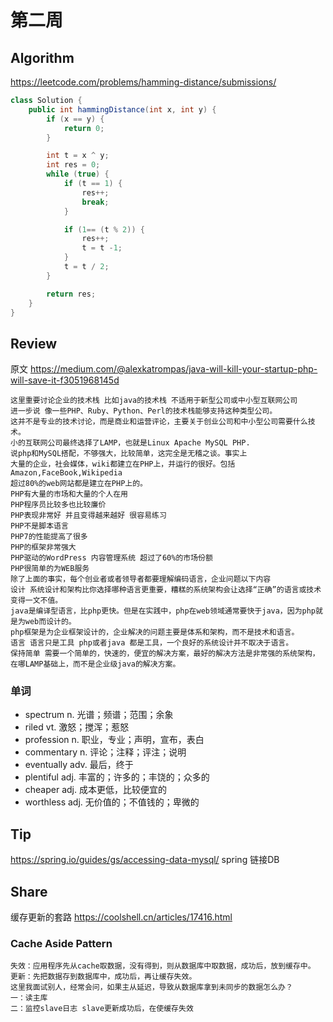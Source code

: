 # 第二周

## Algorithm
https://leetcode.com/problems/hamming-distance/submissions/

```java
class Solution {
    public int hammingDistance(int x, int y) {
        if (x == y) {
            return 0;
        }

        int t = x ^ y;
        int res = 0;
        while (true) {
            if (t == 1) {
                res++;
                break;
            }

            if (1== (t % 2)) {
                res++;
                t = t -1;
            }
            t = t / 2;
        }

        return res;
    }
}
```

## Review
原文 https://medium.com/@alexkatrompas/java-will-kill-your-startup-php-will-save-it-f3051968145d

    这里重要讨论企业的技术栈 比如java的技术栈 不适用于新型公司或中小型互联网公司
    进一步说 像一些PHP、Ruby、Python、Perl的技术栈能够支持这种类型公司。
    这并不是专业的技术讨论，而是商业和运营评论，主要关于创业公司和中小型公司需要什么技术。
    小的互联网公司最终选择了LAMP，也就是Linux Apache MySQL PHP.
    说php和MySQL搭配，不够强大，比较简单，这完全是无稽之谈。事实上
    大量的企业，社会媒体，wiki都建立在PHP上，并运行的很好。包括Amazon,FaceBook,Wikipedia
    超过80%的web网站都是建立在PHP上的。
    PHP有大量的市场和大量的个人在用
    PHP程序员比较多也比较廉价
    PHP表现非常好 并且变得越来越好 很容易练习
    PHP不是脚本语言
    PHP7的性能提高了很多
    PHP的框架非常强大
    PHP驱动的WordPress 内容管理系统 超过了60%的市场份额
    PHP很简单的为WEB服务
    除了上面的事实，每个创业者或者领导者都要理解编码语言，企业问题以下内容
    设计 系统设计和架构比你选择哪种语言更重要，糟糕的系统架构会让选择“正确”的语言或技术变得一文不值。
    java是编译型语言，比php更快。但是在实践中，php在web领域通常要快于java，因为php就是为web而设计的。
    php框架是为企业框架设计的，企业解决的问题主要是体系和架构，而不是技术和语言。
    语言 语言只是工具 php或者java 都是工具，一个良好的系统设计并不取决于语言。
    保持简单 需要一个简单的，快速的，便宜的解决方案，最好的解决方法是非常强的系统架构，在哪LAMP基础上，而不是企业级java的解决方案。

### 单词
- spectrum n. 光谱；频谱；范围；余象
- riled   vt. 激怒；搅浑；惹怒
- profession n. 职业，专业；声明，宣布，表白
- commentary n. 评论；注释；评注；说明
- eventually adv. 最后，终于
- plentiful  adj. 丰富的；许多的；丰饶的；众多的
- cheaper    adj. 成本更低，比较便宜的
- worthless  adj. 无价值的；不值钱的；卑微的

## Tip
https://spring.io/guides/gs/accessing-data-mysql/
spring 链接DB

## Share
缓存更新的套路 https://coolshell.cn/articles/17416.html
### Cache Aside Pattern
    失效：应用程序先从cache取数据，没有得到，则从数据库中取数据，成功后，放到缓存中。
    更新：先把数据存到数据库中，成功后，再让缓存失效。
    这里我面试别人，经常会问，如果主从延迟，导致从数据库拿到未同步的数据怎么办？
    一：读主库
    二：监控slave日志 slave更新成功后，在使缓存失效




